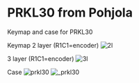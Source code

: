 # PRKL30 from Pohjola
Keymap and case for PRKL30

Keymap
  2 layer (R1C1=encoder)
    ![2l](https://github.com/TigernP12/PRKL30/assets/73616211/6d550b9c-3f97-48c8-9b44-4e71568c557e)

  3 layer (R1C1=encoder)
    ![3l](https://github.com/TigernP12/PRKL30/assets/73616211/df001c8b-6b76-4104-94a0-65865ce3b107)

Case
    ![prkl30](https://github.com/TigernP12/PRKL30/assets/73616211/c71550a2-623b-40d0-aedb-41568f48fe00)
    ![_prkl30](https://github.com/TigernP12/PRKL30/assets/73616211/78e0ef91-91fb-4a91-93dd-ec88d713907b)

